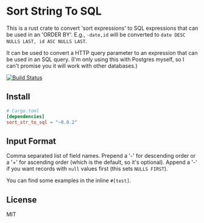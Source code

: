 # Sort String To SQL

This is a rust crate to convert 'sort expressions' to SQL expressions that can be used in an 'ORDER BY'. E.g., `-date,id` will be converted to `date DESC NULLS LAST, id ASC NULLS LAST`.

It can be used to convert a HTTP query parameter to an expression that can be used in an SQL query. (I'm only using this with Postgres myself, so I can't promise you it will work with other databases.)

[![Build Status](https://travis-ci.org/killercup/rust-sortStringToSql.svg)](https://travis-ci.org/killercup/rust-sortStringToSql)

## Install

```toml
# Cargo.toml
[dependencies]
sort_str_to_sql = "~0.0.2"
```

## Input Format

Comma separated list of field names. Prepend a '-' for descending order or a '+' for ascending order (which is the default, so it's optional). Append a '-' if you want records with `null` values first (this sets `NULLS FIRST`).

You can find some examples in the inline `#[test]`.

## License

MIT

